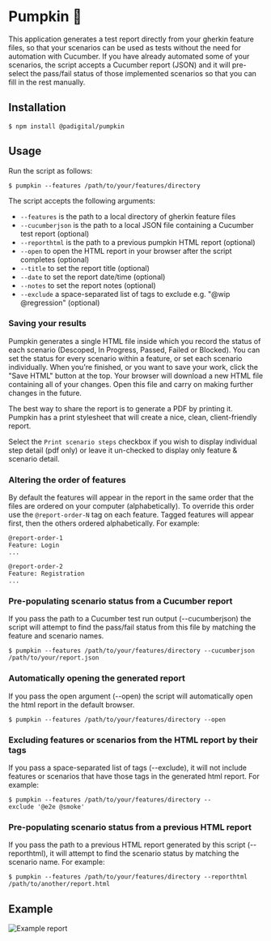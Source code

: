 # Pumpkin 🎃

This application generates a test report directly from your gherkin feature files, so that your scenarios can be used as tests without the need for automation with Cucumber. If you have already automated some of your scenarios, the script accepts a Cucumber report (JSON) and it will pre-select the pass/fail status of those implemented scenarios so that you can fill in the rest manually.

## Installation

    $ npm install @padigital/pumpkin

## Usage

Run the script as follows:

    $ pumpkin --features /path/to/your/features/directory

The script accepts the following arguments:

- `--features` is the path to a local directory of gherkin feature files
- `--cucumberjson` is the path to a local JSON file containing a Cucumber test report (optional)
- `--reporthtml` is the path to a previous pumpkin HTML report (optional)
- `--open` to open the HTML report in your browser after the script completes (optional)
- `--title` to set the report title (optional)
- `--date` to set the report date/time (optional)
- `--notes` to set the report notes (optional)
- `--exclude` a space-separated list of tags to exclude e.g. "@wip @regression" (optional)

### Saving your results

Pumpkin generates a single HTML file inside which you record the status of each scenario (Descoped, In Progress, Passed, Failed or Blocked). You can set the status for every scenario within a feature, or set each scenario individually. When you're finished, or you want to save your work, click the "Save HTML" button at the top. Your browser will download a new HTML file containing all of your changes. Open this file and carry on making further changes in the future.

The best way to share the report is to generate a PDF by printing it. Pumpkin has a print stylesheet that will create a nice, clean, client-friendly report.

Select the `Print scenario steps` checkbox if you wish to display individual step detail (pdf only) or leave it un-checked to display only feature & scenario detail.

### Altering the order of features

By default the features will appear in the report in the same order that the files are ordered on your computer (alphabetically). To override this order use the `@report-order-N` tag on each feature. Tagged features will appear first, then the others ordered alphabetically. For example:

    @report-order-1
    Feature: Login
    ...

    @report-order-2
    Feature: Registration
    ...

### Pre-populating scenario status from a Cucumber report

If you pass the path to a Cucumber test run output (--cucumberjson) the script will attempt to find the pass/fail status from this file by matching the feature and scenario names.

    $ pumpkin --features /path/to/your/features/directory --cucumberjson /path/to/your/report.json

### Automatically opening the generated report

If you pass the open argument (--open) the script will automatically open the html report in the default browser.

    $ pumpkin --features /path/to/your/features/directory --open

### Excluding features or scenarios from the HTML report by their tags

If you pass a space-separated list of tags (--exclude), it will not include features or scenarios that have those tags in the generated html report. For example:

    $ pumpkin --features /path/to/your/features/directory --exclude '@e2e @smoke'

### Pre-populating scenario status from a previous HTML report

If you pass the path to a previous HTML report generated by this script (--reporthtml), it will attempt to find the scenario status by matching the scenario name. For example:

    $ pumpkin --features /path/to/your/features/directory --reporthtml /path/to/another/report.html

## Example

![Example report](screenshot.png)
